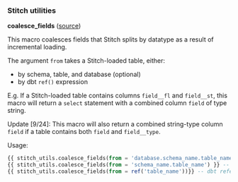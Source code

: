 ### Stitch utilities

**coalesce_fields** ([source](macros/coalesce_fields.sql))

This macro coalesces fields that Stitch splits by datatype as a result of incremental
loading.

The argument `from` takes a Stitch-loaded table, either:
* by schema, table, and database (optional)
* by dbt `ref()` expression

E.g. If a Stitch-loaded table contains columns `field__fl` and `field__st`,
this macro will return a `select` statement with a combined column `field` of type string.

Update [9/24]: This macro will also return a combined string-type column `field`
if a table contains both `field` and `field__type`.

Usage:

```sql
{{ stitch_utils.coalesce_fields(from = 'database.schema_name.table_name') }}
{{ stitch_utils.coalesce_fields(from = 'schema_name.table_name') }} -- uses current database
{{ stitch_utils.coalesce_fields(from = ref('table_name'))}} -- dbt reference
```
